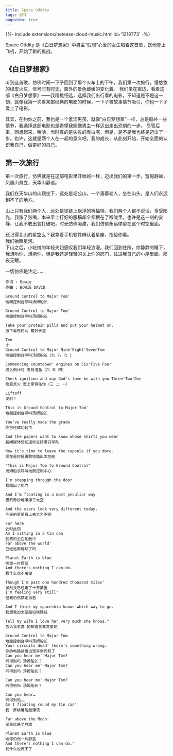 ```yaml
---
title: Space Oddity
tags: 影评
pageview: true
---
```


<div>{%- include extensions/netease-cloud-music.html id='1218773' -%}</div>

Space Oddity 是《白日梦想家》中男主“假想”心爱的女生唱着这首歌，送他登上飞机，开始了新的挑战。

<!--more-->

## 《白日梦想家》

听到这首歌，仿佛时间一下子回到了那个火车上的下午，我们第一次旅行，慢悠悠的绿皮火车，信号时有时无，窗外的景色缓缓的变化着。
我们坐在窗边，看着这部《白日梦想家》——我精挑细选，选择我们出行看的电影，不知道是不是这一刻，就像我第一次看某部经典的电影的时候，一下子被故事情节吸引，你也一下子爱上了电影。

其实，在约你之前，我也是一个羞涩男孩，就像“白日梦想家”一样，总是脑补一些情节，我选择这部电影也是希望我能像男主一样迈出走出恐惧的一步。
尽管后来，回想起来，哈哈，当时真的是失败的表白呢，但是，是不是我也终是迈出了一步。也许，这就是两个人在一起的意义吧，我的成长，从此刻开始，开始全面的认识我自己，做更好的自己。

## 第一次旅行

第一次旅行，仿佛就是在这部电影里开始的一样，迈出我们的第一步。宽甸静谧，凤凰山耸立，天华山静谧。

我们在天华山的山顶坐下，远处是毛公山，一个垂暮老人，坐在山头，是人们永远到不了的地方。

山上只有我们两个人，远处是锁链上飘浮的祈福带。我们两个人都不说话，享受阳光，我张了张嘴，本来早上打好的服稿却全都梗在了喉咙里。也许是这一刻的安静，让我不敢出言打破吧，时光仿佛凝滞，我们仿佛永远停留在这个时空里面。

还记得北山的星空么？我拿着手机软件辨认着星座，指给你看。  
我们抬眼星河。  
下山之后，小吃摊的年轻夫妇感叹我们年轻浪漫。我们回到住所，你静静的睡下，我想吻你，想抱你，但是我还是轻轻的关上你的房门，住进我自己的小屋里面，那夜无眠。

一切仿佛是注定……

```
作词 : Bowie
作曲 : BOWIE DAVID

Ground Control to Major Tom'
地面控制台呼叫汤姆船长

Ground Control to Major Tom'
地面控制台呼叫汤姆船长

Take your protein pills and put your helmet on.
服下蛋白药丸 戴好头盔

Ten
十
Ground Control to Major Nine'Eight'SevenTom
地面控制台呼叫汤姆船长（九 八 七 ）

Commencing countdown' engines on Six'Five Four
进入倒计时 发射准备（六 五 四）

Check ignition and may God's love be with you Three'Two'One
检查点火 愿上帝保佑你（三 二 一）

Liftoff
发射！

This is Ground Control to Major Tom'
地面控制台呼叫汤姆船长

You've really made the grade
你已经成功起飞

And the papers want to know whose shirts you wear
新闻媒体想知道你支持哪只球队

Now it's time to leave the capsule if you dare.
现在是时候勇敢地踏出太空舱

"This is Major Tom to Ground Control"
汤姆船长呼叫地面控制中心

I'm stepping through the door
我踏出了舱门

And I'm floating in a most peculiar way
极其奇妙地漂浮于太空

And the stars look very different today.
今天的星星看上去大为不同

For here
此时此刻
Am I sitting in a tin can
我真的坐在船舱中
Far above the world'
已经远离地球了吗

Planet Earth is blue
地球一片蔚蓝
And there's nothing I can do.
我什么也不用做

Though I'm past one hundred thousand miles'
虽然我已经走了十万英里
I'm feeling very still'
但我仍然镇定自若

And I think my spaceship knows which way to go.
我想我的太空船知晓路线

Tell my wife I love her very much she knows."
告诉我老婆 她知道我非常爱她

Ground Control to Major Tom
地面控制台呼叫汤姆船长
Your circuits dead' there's something wrong.
你的电路装置出现异常死机了
Can you hear me' Major Tom?
听得到吗 汤姆船长？
Can you hear me' Major Tom?
听得到吗 汤姆船长？

Can you hear me' Major Tom?
听得到吗 汤姆船长？

Can you hear…
听得到吗……
Am I floating round my tin can'
我一直绕着船舱漂流

Far above the Moon'
渐渐远离了月球

Planet Earth is blue
地球仍然一片蔚蓝
And there's nothing I can do."
我什么也做不了
```